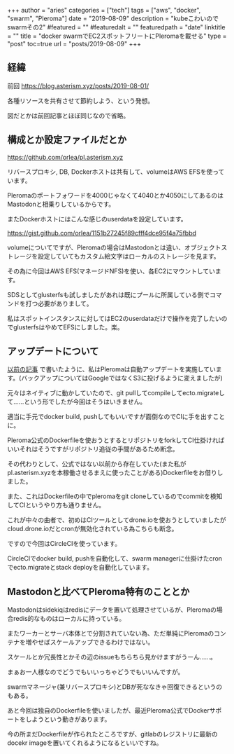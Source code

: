 +++
author = "aries"
categories = ["tech"]
tags = ["aws", "docker", "swarm", "Pleroma"]
date = "2019-08-09"
description = "kubeこわいのでswarmその2"
#featured = ""
#featuredalt = ""
featuredpath = "date"
linktitle = ""
title = "docker swarmでEC2スポットフリートにPleromaを載せる"
type = "post"
toc=true
url = "posts/2019-08-09"
+++

## 経緯

前回 https://blog.asterism.xyz/posts/2019-08-01/

各種リソースを共有させて節約しよう、という発想。

図だとかは前回記事とほぼ同じなので省略。

## 構成とか設定ファイルだとか

https://github.com/orlea/pl.asterism.xyz

リバースプロキシ, DB, Dockerホストは共有して、volumeはAWS EFSを使っています。

Pleromaのポートフォワードを4000じゃなくて4040とか4050にしてあるのはMastodonと相乗りしているからです。

またDockerホストにはこんな感じのuserdataを設定しています。

https://gist.github.com/orlea/1151b27245f89cfff4dce95f4a75fbbd

volumeについてですが、Pleromaの場合はMastodonとは違い、オブジェクトストレージを設定していてもカスタム絵文字はローカルのストレージを見ます。

その為に今回はAWS EFS(マネージドNFS)を使い、各EC2にマウントしています。

SDSとしてglusterfsも試しましたがあれは既にプールに所属している側でコマンドを打つ必要がありまして。

私はスポットインスタンスに対してはEC2のuserdataだけで操作を完了したいのでglusterfsはやめてEFSにしました。楽。

## アップデートについて

[以前の記事](https://blog.asterism.xyz/posts/2019-06-21/) で書いたように、私はPleromaは自動アップデートを実施しています。(バックアップについてはGoogleではなくS3に投げるように変えましたが)

元々はネイティブに動かしていたので、git pullしてcompileしてecto.migrateして……という形でしたが今回はそうはいきません。

適当に手元でdocker build, pushしてもいいですが面倒なのでCIに手を出すことに。

Pleroma公式のDockerfileを使おうとするとリポジトリをforkしてCI仕掛ければいいそれはそうですがリポジトリ追従の手間があるため断念。

その代わりとして、公式ではない以前から存在していた(また私がpl.asterism.xyzを本稼働させるまえに使ったことがある)Dockerfileをお借りしました。

また、これはDockerfileの中でpleromaをgit cloneしているのでcommitを検知してCIというやり方も通りません。

これが中々の曲者で、初めはCIツールとしてdrone.ioを使おうとしていましたがcloud.drone.ioだとcronが無効化されている為こちらも断念。

ですので今回はCircleCIを使っています。

CircleCIでdocker build, pushを自動化して、swarm managerに仕掛けたcronでecto.migrateとstack deployを自動化しています。

## Mastodonと比べてPleroma特有のこととか

Mastodonはsidekiqはredisにデータを置いて処理させているが、Pleromaの場合redis的なものはローカルに持っている。

またワーカーとサーバ本体とで分割されていない為、ただ単純にPleromaのコンテナを増やせばスケールアップできるわけではない。

スケールとか冗長性とかその辺のissueもちらちら見かけますがうーん……。

まぁお一人様なのでどうでもいいっちゃどうでもいいんですが。

swarmマネージャ(兼リバースプロキシ)とDBが死ななきゃ回復できるというのもある。

あと今回は独自のDockerfileを使いましたが、最近Pleroma公式でDockerサポートをしようという動きがあります。

今の所まだDockerfileが作られたところですが、gitlabのレジストリに最新のdocekr imageを置いてくれるようになるといいですね。
